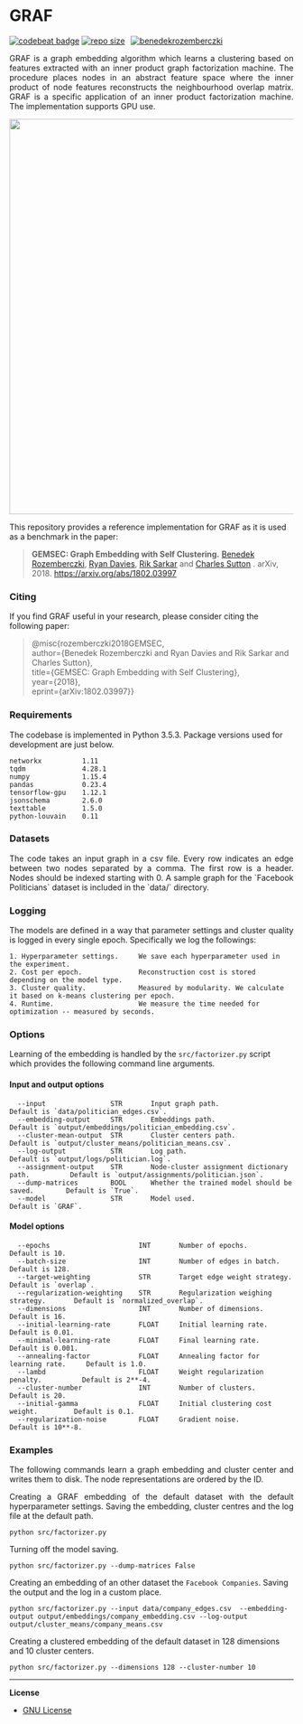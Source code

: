 GRAF
=============
[![codebeat badge](https://codebeat.co/badges/84fde798-824b-4585-b633-bf9dbc2ca83e)](https://codebeat.co/projects/github-com-benedekrozemberczki-graf-master) [![repo size](https://img.shields.io/github/repo-size/benedekrozemberczki/ClusterGCN.svg)](https://github.com/benedekrozemberczki/ClusterGCN/archive/master.zip)⠀[![benedekrozemberczki](https://img.shields.io/twitter/follow/benrozemberczki?style=social&logo=twitter)](https://twitter.com/intent/follow?screen_name=benrozemberczki)⠀
<p align="justify">
GRAF is a graph embedding algorithm which learns a clustering based on features extracted with an inner product graph factorization machine. The procedure places nodes in an abstract feature space where the inner product of node features reconstructs the neighbourhood overlap matrix. GRAF is a specific application of an inner product factorization machine. The implementation supports GPU use.
</p>
<p align="center">
  <img width="700" src="plain.jpeg">
</p>


This repository provides a reference implementation for GRAF as it is used as a benchmark in the paper:
> **GEMSEC: Graph Embedding with Self Clustering.**
> [Benedek Rozemberczki](http://homepages.inf.ed.ac.uk/s1668259/), [Ryan Davies](https://www.inf.ed.ac.uk/people/students/Ryan_Davies.html), [Rik Sarkar](https://homepages.inf.ed.ac.uk/rsarkar/) and [Charles Sutton](http://homepages.inf.ed.ac.uk/csutton/) .
> arXiv, 2018.
>https://arxiv.org/abs/1802.03997

### Citing

If you find GRAF useful in your research, please consider citing the following paper:

>@misc{rozemberczki2018GEMSEC,    
  author={Benedek Rozemberczki and Ryan Davies and Rik Sarkar and Charles Sutton},    
  title={GEMSEC: Graph Embedding with Self Clustering},   
  year={2018},    
  eprint={arXiv:1802.03997}}

### Requirements

The codebase is implemented in Python 3.5.3. Package versions used for development are just below.
```
networkx          1.11
tqdm              4.28.1
numpy             1.15.4
pandas            0.23.4
tensorflow-gpu    1.12.1
jsonschema        2.6.0
texttable         1.5.0
python-louvain    0.11
```

### Datasets
<p align="justify">
The code takes an input graph in a csv file. Every row indicates an edge between two nodes separated by a comma. The first row is a header. Nodes should be indexed starting with 0. A sample graph for the `Facebook Politicians` dataset is included in the  `data/` directory.
</p>

### Logging
<p align="justify">
The models are defined in a way that parameter settings and cluster quality is logged in every single epoch. Specifically we log the followings:
</p>

```
1. Hyperparameter settings.     We save each hyperparameter used in the experiment.
2. Cost per epoch.              Reconstruction cost is stored depending on the model type.
3. Cluster quality.             Measured by modularity. We calculate it based on k-means clustering per epoch.
4. Runtime.                     We measure the time needed for optimization -- measured by seconds.
```

### Options

Learning of the embedding is handled by the `src/factorizer.py` script which provides the following command line arguments.

#### Input and output options

```
  --input                STR       Input graph path.                                 Default is `data/politician_edges.csv`.
  --embedding-output     STR       Embeddings path.                                  Default is `output/embeddings/politician_embedding.csv`.
  --cluster-mean-output  STR       Cluster centers path.                             Default is `output/cluster_means/politician_means.csv`.
  --log-output           STR       Log path.                                         Default is `output/logs/politician.log`.
  --assignment-output    STR       Node-cluster assignment dictionary path.          Default is `output/assignments/politician.json`.
  --dump-matrices        BOOL      Whether the trained model should be saved.        Default is `True`.
  --model                STR       Model used.                                       Default is `GRAF`.
```

#### Model options

```
  --epochs                      INT       Number of epochs.                       Default is 10.
  --batch-size                  INT       Number of edges in batch.               Default is 128.
  --target-weighting            STR       Target edge weight strategy.            Default is `overlap`.
  --regularization-weighting    STR       Regularization weighing strategy.       Default is `normalized_overlap`.
  --dimensions                  INT       Number of dimensions.                   Default is 16.
  --initial-learning-rate       FLOAT     Initial learning rate.                  Default is 0.01.
  --minimal-learning-rate       FLOAT     Final learning rate.                    Default is 0.001.
  --annealing-factor            FLOAT     Annealing factor for learning rate.     Default is 1.0.
  --lambd                       FLOAT     Weight regularization penalty.          Default is 2**-4.
  --cluster-number              INT       Number of clusters.                     Default is 20.
  --initial-gamma               FLOAT     Initial clustering cost weight.         Default is 0.1.
  --regularization-noise        FLOAT     Gradient noise.                         Default is 10**-8.
```

### Examples
<p align="justify">
The following commands learn a graph embedding and cluster center and writes them to disk. The node representations are ordered by the ID.
</p>
<p align="justify">
Creating a GRAF embedding of the default dataset with the default hyperparameter settings. Saving the embedding, cluster centres and the log file at the default path.
</p>

```
python src/factorizer.py
```

Turning off the model saving.

```
python src/factorizer.py --dump-matrices False
```

Creating an embedding of an other dataset the `Facebook Companies`. Saving the output and the log in a custom place.

```
python src/factorizer.py --input data/company_edges.csv  --embedding-output output/embeddings/company_embedding.csv --log-output output/cluster_means/company_means.csv
```

Creating a clustered embedding of the default dataset in 128 dimensions and 10 cluster centers.

```
python src/factorizer.py --dimensions 128 --cluster-number 10
```
--------------------------------------------------------------------------------

**License**

- [GNU License](https://github.com/benedekrozemberczki/GRAF/blob/master/LICENSE)
